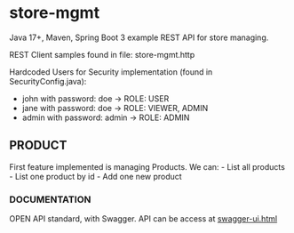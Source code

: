 # store-mgmt
Java 17+, Maven, Spring Boot 3 example REST API for store managing.

REST Client samples found in file: store-mgmt.http

Hardcoded Users for Security implementation (found in SecurityConfig.java):
* john with password: doe -> ROLE: USER
* jane with password: doe -> ROLE: VIEWER, ADMIN
* admin with password: admin -> ROLE: ADMIN

## PRODUCT
First feature implemented is managing Products.
We can:
    - List all products
    - List one product by id
    - Add one new product

### DOCUMENTATION
OPEN API standard, with Swagger.
API can be access at [swagger-ui.html](http:\\localhost:8080\swagger-ui.html)